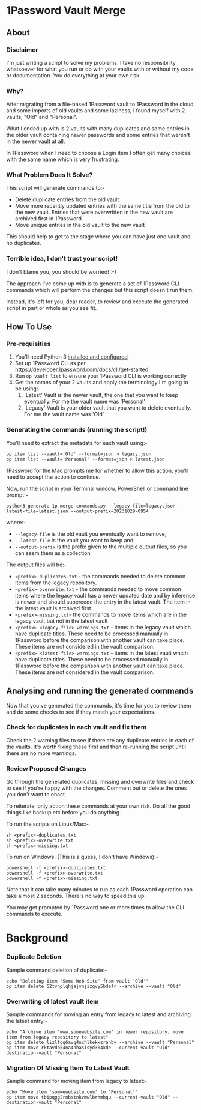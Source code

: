 # 1Password Vault Merge

## About

### Disclaimer
I'm just writing a script to solve my problems. I take no responsibility whatsoever for what you run or do with your vaults with or without my code or documentation. You do everything at your own risk.

### Why?
After migrating from a file-based 1Password vault to 1Password in the cloud and some imports of old vaults and some laziness, I found myself with 2 vaults, "Old" and "Personal".

What I ended up with is 2 vaults with many duplicates and some entries in the older vault containing newer passwords and some entries that weren't in the newer vault at all.

In 1Password when I need to choose a Login item I often get many choices with the same name which is very frustrating.

### What Problem Does It Solve?
This script will generate commands to:-
* Delete duplicate entries from the old vault
* Move more recently updated entries with the same title from the old to the new vault. Entries that were overwritten in the new vault are archived first in 1Password.
* Move unique entries in the old vault to the new vault

This should help to get to the stage where you can have just one vault and no duplicates.

### Terrible idea, I don't trust your script!
I don't blame you, you should be worried! :-)

The approach I've come up with is to generate a set of 1Password CLI commands which will perform the changes but this script doesn't run them.

Instead, it's left for you, dear reader, to review and execute the generated script in part or whole as you see fit.

## How To Use

### Pre-requisities

1. You'll need Python 3 [installed and configured](https://wiki.python.org/moin/BeginnersGuide/Download)
2. Set up 1Password CLI as per https://developer.1password.com/docs/cli/get-started
2. Run `op vault list` to ensure your 1Password CLI is working correctly
3. Get the names of your 2 vaults and apply the terminology I'm going to be using:- 
   1. 'Latest' Vault is the newer vault, the one that you want to keep eventually. For me the vault name was 'Personal'
   2. 'Legacy' Vault is your older vault that you want to delete eventually. For me the vault name was 'Old'

### Generating the commands (running the script!)

You'll need to extract the metadata for each vault using:-
```
op item list --vault='Old' --format=json > legacy.json
op item list --vault='Personal' --format=json > latest.json
``` 
1Password for the Mac prompts me for whether to allow this action, you'll need to accept the action to continue.

Now, run the script in your Terminal window, PowerShell or command line prompt:-

```
python3 generate-1p-merge-commands.py --legacy-file=legacy.json --latest-file=latest.json --output-prefix=20231029-0954
```
where:-
* `--legacy-file` is the old vault you eventually want to remove,
* `--latest-file` is the vault you want to keep and
* `--output-prefix` is the prefix given to the multiple output files, so you can seem them as a collection

The output files will be:-
* `<prefix>-duplicates.txt` - the commands needed to delete common items from the legacy repository.
* `<prefix>-overwrite.txt` - the commands needed to move common items where the legacy vault has a newer updated date and by inference is newer and should supercede the entry in the latest vault. The item in the latest vault is archived first.
* `<prefix>-missing.txt`- the commands to move items which are in the legacy vault but not in the latest vault
* `<prefix>-<legacy-file>-warnings.txt` - items in the legacy vault which have duplicate titles. These need to be processed manually in 1Password before the comparison with another vault can take place. These items are not considered in the vault comparison.
* `<prefix>-<latest-file>-warnings.txt` - items in the latest vault which have duplicate titles. These need to be processed manually in 1Password before the comparison with another vault can take place. These items are not considered in the vault comparison.

## Analysing and running the generated commands
Now that you've generated the commands, it's time for you to review them and do some checks to see if they match your expectations.

### Check for duplicates in each vault and fix them

Check the 2 warning files to see if there are any duplicate entries in each of the vaults. It's worth fixing these first and then re-running the script until there are no more warnings.

### Review Proposed Changes

Go through the generated duplicates, missing and overwrite files and check to see if you're happy with the changes. Comment out or delete the ones you don't want to enact.

To reiterate, only action these commands at your own risk. Do all the good things like backup etc before you do anything.

To run the scripts on Linux/Mac:-
```
sh <prefix>-duplicates.txt
sh <prefix>-overwrite.txt
sh <prefix>-missing.txt
```

To run on Windows. (This is a guess, I don't have Windows):-
```
powershell -f <prefix>-duplicates.txt
powershell -f <prefix>-overwrite.txt
powershell -f <prefix>-missing.txt
```

Note that it can take many minutes to run as each 1Password operation can take almost 2 seconds. There's no way to speed this up.

You may get prompted by 1Password one or more times to allow the CLI commands to execute.

# Background

### Duplicate Deletion
Sample command deletion of duplicate:-
```
echo "Deleting item 'Some Web Site' from vault 'Old'"
op item delete 52tvnplqhjajvnjizgvy5bdefr --archive --vault "Old"
```
### Overwriting of latest vault item
Sample commands for moving an entry from legacy to latest and archiving the latest entry:-
```
echo "Archive item 'www.somewebsite.com' in newer repository, move item from legacy repository to latest"
op item delete lizlfgq6avg4nchlkekxzrahby --archive --vault "Personal"
op item move rktavdo54na4nhasisyd3k4xde --current-vault "Old" --destination-vault "Personal"
```

### Migration Of Missing Item To Latest Vault 
Sample command for moving item from legacy to latest:-
```
echo "Move item 'somwewebsite.com' to 'Personal'"
op item move tbipqgg2rnbstnkvmwlbrhmbqu --current-vault "Old" --destination-vault "Personal"
```
